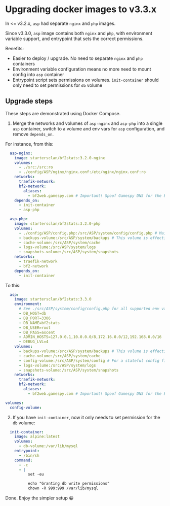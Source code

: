 # Upgrading docker images to v3.3.x

In <= v3.2.x, `asp` had separate `nginx` and `php` images.

Since v3.3.0, `asp` image contains both `nginx` and `php`, with environment variable support, and entrypoint that sets the correct permissions.

Benefits:

- Easier to deploy / upgrade. No need to separate `nginx` and `php` containers
- Environment variable configuration means no more need to mount config into `asp` container
- Entrypoint script sets permissions on volumes. `init-container` should only need to set permissions for `db` volume

## Upgrade steps

These steps are demonstrated using Docker Compose.

1. Merge the networks and volumes of `asp-nginx` and `asp-php` into a single `asp` container, switch to a volume and env vars for `asp` configuration, and remove `depends_on`.

For instance, from this:

```yaml
  asp-nginx:
    image: startersclan/bf2stats:3.2.0-nginx
    volumes:
      - ./src:/src:ro
      - ./config/ASP/nginx/nginx.conf:/etc/nginx/nginx.conf:ro
    networks:
      traefik-network:
      bf2-network:
        aliases:
          - bf2web.gamespy.com # Important! Spoof Gamespy DNS for the BF2 server to reach our ASP server IP over this network
    depends_on:
      - init-container
      - asp-php

  asp-php:
    image: startersclan/bf2stats:3.2.0-php
    volumes:
      - ./config/ASP/config.php:/src/ASP/system/config/config.php # Main config file. Must be writeable or else ASP will throw an exception. Customize only if needed
      - backups-volume:/src/ASP/system/backups # This volume is effectively unused since ASP doesn't allow DB backups for a remote DB, but mount it anyway to avoid errors.
      - cache-volume:/src/ASP/system/cache
      - logs-volume:/src/ASP/system/logs
      - snapshots-volume:/src/ASP/system/snapshots
    networks:
      - traefik-network
      - bf2-network
    depends_on:
      - init-container
```

To this:

```yaml
  asp:
    image: startersclan/bf2stats:3.3.0
    environment:
      # See ./src/ASP/system/config/config.php for all supported env vars. Use comma-delimited value for array
      - DB_HOST=db
      - DB_PORT=3306
      - DB_NAME=bf2stats
      - DB_USER=root
      - DB_PASS=ascent
      - ADMIN_HOSTS=127.0.0.1,10.0.0.0/8,172.16.0.0/12,192.168.0.0/16   # Limit admins to private IPs
      - DEBUG_LVL=4
    volumes:
      - backups-volume:/src/ASP/system/backups # This volume is effectively unused since ASP doesn't allow DB backups for a remote DB, but mount it anyway to avoid errors.
      - cache-volume:/src/ASP/system/cache
      - config-volume:/src/ASP/system/config # For a stateful config file
      - logs-volume:/src/ASP/system/logs
      - snapshots-volume:/src/ASP/system/snapshots
    networks:
      traefik-network:
      bf2-network:
        aliases:
          - bf2web.gamespy.com # Important! Spoof Gamespy DNS for the BF2 server to reach our ASP server IP over this network

volumes:
  config-volume:
```

2. If you have `init-container`, now it only needs to set permission for the `db` volume:

```yaml
  init-container:
    image: alpine:latest
    volumes:
      - db-volume:/var/lib/mysql
    entrypoint:
      - /bin/sh
    command:
      - -c
      - |
          set -eu

          echo "Granting db write permissions"
          chown -R 999:999 /var/lib/mysql
```

Done. Enjoy the simpler setup 😀
